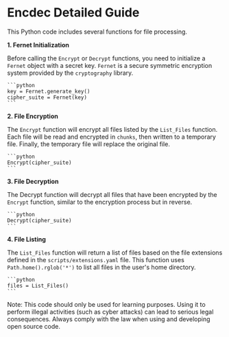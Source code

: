 # Encdec Detailed Guide

This Python code includes several functions for file processing.

**1. Fernet Initialization**

Before calling the `Encrypt` or `Decrypt` functions, you need to initialize a `Fernet` object with a secret key. `Fernet` is a secure symmetric encryption system provided by the `cryptography` library.

    ```python
    key = Fernet.generate_key()
    cipher_suite = Fernet(key)
    ```

**2. File Encryption**

The `Encrypt` function will encrypt all files listed by the `List_Files` function. Each file will be read and encrypted in `chunks`, then written to a temporary file. Finally, the temporary file will replace the original file.

    ```python
    Encrypt(cipher_suite)
    ```

**3. File Decryption**

The Decrypt function will decrypt all files that have been encrypted by the `Encrypt` function, similar to the encryption process but in reverse.

    ```python
    Decrypt(cipher_suite)
    ```

**4. File Listing**

The `List_Files` function will return a list of files based on the file extensions defined in the `scripts/extensions.yaml` file. This function uses `Path.home().rglob('*')` to list all files in the user's home directory.

    ```python
    files = List_Files()
    ```

Note: This code should only be used for learning purposes. Using it to perform illegal activities (such as cyber attacks) can lead to serious legal consequences. Always comply with the law when using and developing open source code.

